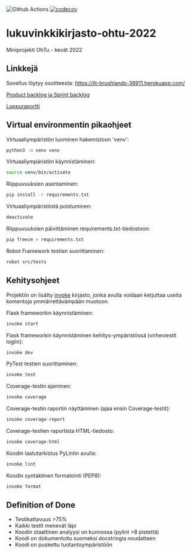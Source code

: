 ![Github Actions](https://github.com/Faktatykki/lukuvinkkikirjasto-ohtu-2022/workflows/CI/badge.svg)
[![codecov](https://codecov.io/gh/Faktatykki/lukuvinkkikirjasto-ohtu-2022/branch/main/graph/badge.svg?token=65YU2VW5CH)](https://codecov.io/gh/Faktatykki/lukuvinkkikirjasto-ohtu-2022)

# lukuvinkkikirjasto-ohtu-2022

Miniprojekti OhTu - kevät 2022

## Linkkejä

Sovellus löytyy osoitteesta: <https://lit-brushlands-38911.herokuapp.com/>

[Product backlog ja Sprint backlog](https://ronindashboards.herokuapp.com/jira/shared/dashboard?boardToken=VTJGc2RHVmtYMS9TMWNIeXRZYmhFQmJCTHdkWGxxazJNUWNiNmxMNlMwK011U2ZoK0RyNkpMM2YrNG8wWGk4aEoyUmx0NEkyUC9TcEhNZ0xZWkowK1pXYUhVbHU5aHJNS3BUamFLSWI0SUhjZFdEZEwwNmVhck5RNVdBWjJzSmhhY05pZ3MvbGZSY2F4YTY2T1h6dTV3NFFxYXYrVTcvZVpicitmbEdCSld2WDhKWmFIMjlWeXFkMGRPbzhZamJOWUNvU2tPTkZMRzFlQktJWXJEQnJCNVVSaENxa1lQUlQvUUI0d3RPRm1PVXNpaHg2Zk1RMUlZZ0pTbjBwZ1plOExIblBXTDVhSmp4VHJwZUxYdVUwK1E9PQ%3D%3D)

[Loppuraportti](https://confluence.external-share.com/content/2afe0a7d-4883-46cf-ac40-4941d731ee3c)

## Virtual environmentin pikaohjeet

Virtuaaliympäristön luominen hakemistoon 'venv':

```sh
python3 -m venv venv
```

Virtuaaliympäristön käynnistäminen:

```sh
source venv/bin/activate
```

Riippuvuuksien asentaminen:

```sh
pip install -r requirements.txt
```

Virtuaaliympäristöstä poistuminen:

```sh
deactivate
```

Riippuvuuksien päivittäminen requirements.txt-tiedostoon:

```sh
pip freeze > requirements.txt
```

Robot Framework testien suorittaminen:

```sh
robot src/tests
```

## Kehitysohjeet

Projektiin on lisätty [invoke](https://pypi.org/project/invoke/) kirjasto, jonka avulla voidaan ketjuttaa useita komentoja ymmärrettävämpään muotoon.

Flask frameworkin käynnistäminen:

```sh
invoke start
```

Flask frameworkin käynnistäminen kehitys-ympäristössä (virheviestit logiin):

```sh
invoke dev
```

PyTest testien suorittaminen:

```sh
invoke test
```

Coverage-testin ajaminen:

```sh
invoke coverage
```

Coverage-testin raportin näyttäminen (ajaa ensin Coverage-testit):

```sh
invoke coverage-report
```

Coverage-testien raportista HTML-tiedosto:

```sh
invoke coverage-html
```

Koodin laatutarkistus PyLintin avulla:

```sh
invoke lint
```

Koodin syntaktinen formatointi (PEP8):

```sh
invoke format
```

## Definition of Done

- Testikattavuus >75%
- Kaikki testit menevät läpi
- Koodin staattinen analyysi on kunnossa (pylint >8 pistettä)
- Koodi on dokumentoitu suomeksi docstringia noudattaen
- Koodi on puskettu tuotantoympäristöön
